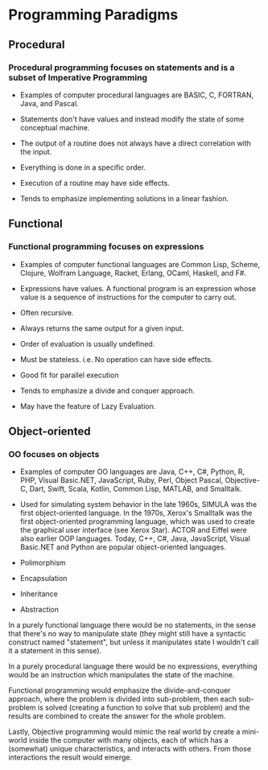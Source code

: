 # Programming Paradigms

## Procedural

### Procedural programming focuses on statements and is a subset of Imperative Programming

- Examples of computer procedural languages are BASIC, C, FORTRAN, Java, and Pascal.

- Statements don't have values and instead modify the state of some conceptual machine.
- The output of a routine does not always have a direct correlation with the input.
- Everything is done in a specific order.
- Execution of a routine may have side effects.
- Tends to emphasize implementing solutions in a linear fashion.

## Functional

### Functional programming focuses on expressions

- Examples of computer functional languages are Common Lisp, Scheme, Clojure, Wolfram Language, Racket, Erlang, OCaml, Haskell, and F#.

- Expressions have values. A functional program is an expression whose value is a sequence of instructions for the computer to carry out.
- Often recursive.
- Always returns the same output for a given input.
- Order of evaluation is usually undefined.
- Must be stateless. i.e. No operation can have side effects.
- Good fit for parallel execution
- Tends to emphasize a divide and conquer approach.
- May have the feature of Lazy Evaluation.

## Object-oriented

### OO focuses on objects

- Examples of computer OO languages are Java, C++, C#, Python, R, PHP, Visual Basic.NET, JavaScript, Ruby, Perl, Object Pascal, Objective-C, Dart, Swift, Scala, Kotlin, Common Lisp, MATLAB, and Smalltalk.

- Used for simulating system behavior in the late 1960s, SIMULA was the first object-oriented language. In the 1970s, Xerox's Smalltalk was the first object-oriented programming language, which was used to create the graphical user interface (see Xerox Star). ACTOR and Eiffel were also earlier OOP languages. Today, C++, C#, Java, JavaScript, Visual Basic.NET and Python are popular object-oriented languages.

- Polimorphism
- Encapsulation
- Inheritance
- Abstraction

In a purely functional language there would be no statements, in the sense that there's no way to manipulate state (they might still have a syntactic construct named "statement", but unless it manipulates state I wouldn't call it a statement in this sense).

In a purely procedural language there would be no expressions, everything would be an instruction which manipulates the state of the machine.

Functional programming would emphasize the divide-and-conquer approach, where the problem is divided into sub-problem, then each sub-problem is solved (creating a function to solve that sub problem) and the results are combined to create the answer for the whole problem.

Lastly, Objective programming would mimic the real world by create a mini-world inside the computer with many objects, each of which has a (somewhat) unique characteristics, and interacts with others. From those interactions the result would emerge.
